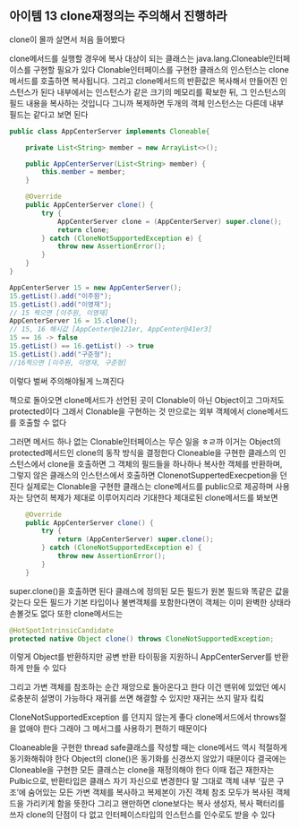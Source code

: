 ## 아이템 13 clone재정의는 주의해서 진행하라

clone이 몰까 살면서 처음 들어봤다

clone메서드를 실행할 경우에 복사 대상이 되는 클래스는 java.lang.Cloneable인터페이스를 구현할 필요가 있다 Clonable인터페이스를 구현한 클래스의 인스턴스는 clone메서드를 호출하면 복사됩니다. 그리고 clone메서드의 반환값은 복사해서 만들어진 인스턴스가 된다 내부에서는 인스턴스가 같은 크기의 메모리를 확보한 뒤, 그 인스턴스의 필드 내용을 복사하는 것입니다 그니까 복제하면 두개의 객체 인스턴스는 다른데 내부 필드는 같다고 보면 된다

```java
public class AppCenterServer implements Cloneable{

    private List<String> member = new ArrayList<>();

    public AppCenterServer(List<String> member) {
        this.member = member;
    }

    @Override
    public AppCenterServer clone() {
        try {
            AppCenterServer clone = (AppCenterServer) super.clone();
            return clone;
        } catch (CloneNotSupportedException e) {
            throw new AssertionError();
        }
    }
}

AppCenterServer 15 = new AppCenterServer();
15.getList().add("이주원");
15.getList().add("이영재");
// 15 찍으면 [이주원, 이영재]
AppCenterServer 16 = 15.clone();
// 15, 16 해시값 [AppCenter@e121er, AppCenter@41er3]
15 == 16 -> false
15.getList() == 16.getList() -> true
15.getList().add("구준형");
//16찍으면 [이주원, 이영재, 구준형]
```

이렇다 벌써 주의해야될게 느껴진다

책으로 돌아오면 clone메서드가 선언된 곳이 Clonable이 아닌 Object이고 그마저도 protected이다 그래서 Clonable을 구현하는 것 만으로는 외부 객체에서 clone메서드를 호출할 수 없다

그러면 메서드 하나 없는 Clonable인터페이스는 무슨 일을 ㅎㄹ까 이거는 Object의 protected메서드인 clone의 동작 방식을 결정한다 Cloneable을 구현한 클래스의 인스턴스에서 clone을 호출하면 그 객체의 필드들을 하나하나 복사한 객체를 반환하며, 그렇지 않은 클래스의 인스턴스에서 호출하면 ClonenotSuppertedExecpetion을 던진다 실제로는 Clonable을 구현한 클래스는 clone메서드를 public으로 제공하며 사용자는 당연히 복제가 제대로 이루어지리라 기대한다 제대로된 clone메서드를 봐보면

```java
    @Override
    public AppCenterServer clone() {
        try {
            return (AppCenterServer) super.clone();
        } catch (CloneNotSupportedException e) {
            throw new AssertionError();
        }
    }
```

super.clone()을 호출하면 된다 클래스에 정의된 모든 필드가 원본 필드와 똑같은 값을 갖는다 모든 필드가 기본 타입이나 불변객체를 포함한다면이 객체는 이미 완벽한 상태라 손볼것도 없다 또한 clone메서드는

```java
@HotSpotIntrinsicCandidate
protected native Object clone() throws CloneNotSupportedException;
```

이렇게 Object를 반환하지만 공변 반환 타이핑을 지원하니 AppCenterServer를 반환하게 만들 수 있다

그리고 가변 객체를 참조하는 순간 재앙으로 돌아온다고 한다 이건 맨위에 있었던 예시로충분히 설명이 가능하다 재귀를 쓰면 해결할 수 있지만 재귀는 쓰지 말자 킼킼

CloneNotSupportedException 를 던지지 않는게 좋다 clone메서드에서 throws절을 없애야 한다 그래야 그 메서그를 사용하기 편하기 때문이다

Cloaneable을 구현한 thread safe클래스를 작성할 때는 clone메서드 역시 적절하게 동기화해줘야 한다 Object의 clone()은 동기화를 신경쓰지 않았기 때문이다  결국에는 Cloneable을 구현한 모든 클래스는 clone을 재정의해야 한다 이때 접근 재한자는 Pulbic으로, 반환타입은 클래스 자기 자신으로 변경한다 말 그대로 객체 내부 ‘깊은 구조’에 숨어있는 모든 가변 객체를 복사하고 복제본이 가진 객체 참조 모두가 복사된 객체드을 가리키게 함을 뜻한다 그리고 왠만하면 clone보다는 복사 생성자, 복사 팩터리를 쓰자 clone의 단점이 다 없고 인터페이스타입의 인스턴스를 인수로도 받을 수 있다